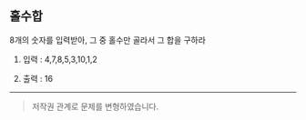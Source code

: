 ## 홀수합

8개의 숫자를 입력받아, 그 중 홀수만 골라서 그 합을 구하라

1. 입력 : 4,7,8,5,3,10,1,2

2. 출력 : 16

---

> 저작권 관계로 문제를 변형하였습니다.
